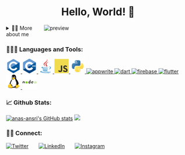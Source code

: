 <h1 align="center">Hello, World! 👋</h1>
<img align="right" src="https://media.giphy.com/media/JrpfevOVogixZYWp9O/source.gif" width="400px" alt="preview"/>

<div>
<details>
  <summary> 👩🏻 More about me</summary>

- 🧑‍🎓 Computer Engineering Student at VIIT.

- 💬 I'm into **Flutter, Google Cloud, and Quantum Computing**

- 🌱 I’m currently learning **Qiskit, TensorFlow**

</details>

<p align="left">
</p>

<p align="left"> 
<h3 align="left"> 👩🏻‍💻 Languages and Tools:</h3>
<a href="https://www.cprogramming.com/" target="_blank" rel="noreferrer"> <img src="https://raw.githubusercontent.com/devicons/devicon/master/icons/c/c-original.svg" alt="c" width="40" height="40"/> </a> 
<a href="https://www.w3schools.com/cpp/" target="_blank" rel="noreferrer"> <img src="https://raw.githubusercontent.com/devicons/devicon/master/icons/cplusplus/cplusplus-original.svg" alt="cplusplus" width="40" height="40"/> </a> 
<a href="https://www.java.com" target="_blank" rel="noreferrer"> <img src="https://raw.githubusercontent.com/devicons/devicon/master/icons/java/java-original.svg" alt="java" width="40" height="40"/> </a> 
<a href="https://developer.mozilla.org/en-US/docs/Web/JavaScript" target="_blank" rel="noreferrer"> <img src="https://raw.githubusercontent.com/devicons/devicon/master/icons/javascript/javascript-original.svg" alt="javascript" width="40" height="40"/> </a>
<a href="https://www.python.org" target="_blank" rel="noreferrer"> <img src="https://raw.githubusercontent.com/devicons/devicon/master/icons/python/python-original.svg" alt="python" width="40" height="40"/> </a> 
<a href="https://appwrite.io" target="_blank" rel="noreferrer"> <img src="https://www.vectorlogo.zone/logos/appwriteio/appwriteio-icon.svg" alt="appwrite" width="40" height="40"/> </a> <a href="https://dart.dev" target="_blank" rel="noreferrer"> <img src="https://www.vectorlogo.zone/logos/dartlang/dartlang-icon.svg" alt="dart" width="40" height="40"/> </a> <a href="https://firebase.google.com/" target="_blank" rel="noreferrer"> <img src="https://www.vectorlogo.zone/logos/firebase/firebase-icon.svg" alt="firebase" width="40" height="40"/> </a> <a href="https://flutter.dev" target="_blank" rel="noreferrer"> <img src="https://www.vectorlogo.zone/logos/flutterio/flutterio-icon.svg" alt="flutter" width="40" height="40"/> </a> <a href="https://www.linux.org/" target="_blank" rel="noreferrer"> <img src="https://raw.githubusercontent.com/devicons/devicon/master/icons/linux/linux-original.svg" alt="linux" width="40" height="40"/> </a> <a href="https://nodejs.org" target="_blank" rel="noreferrer"> <img src="https://raw.githubusercontent.com/devicons/devicon/master/icons/nodejs/nodejs-original-wordmark.svg" alt="nodejs" width="40" height="40"/> </a>
<h3 align="left"> 📈 Github Stats:</h3>
<a href="http://www.github.com/anas-ansri"><img src="https://github-readme-stats-sigma-five.vercel.app/api?username=anas-ansri&show_icons=true&hide=&count_private=true&title_color=0891b2&text_color=ffffff&icon_color=0891b2&bg_color=0f172a&hide_border=true&show_icons=true" alt="anas-ansri's GitHub stats" /></a>
<a href="http://www.github.com/anas-ansri"><img src="https://github-readme-streak-stats.herokuapp.com/?user=anas-ansri&stroke=ffffff&background=0f172a&ring=0891b2&fire=0891b2&currStreakNum=ffffff&currStreakLabel=0891b2&sideNums=ffffff&sideLabels=ffffff&dates=ffffff&hide_border=true" /></a>

<h3 align="left"> 🤳🏼 Connect: </h3>
  <a href="https://twitter.com/anas_ansr1"><img width="32px" alt="Twitter" title="Twitter" src="https://user-images.githubusercontent.com/60001051/207409625-9c513cf8-b3a9-4922-a946-d36dc2cb6cf4.png"/></a>
  &#8287;&#8287;&#8287;&#8287;&#8287;
  <a href="https://www.linkedin.com/in/ansari-anas/"><img width="32px" alt="LinkedIn" title="LinkedIn" src="https://user-images.githubusercontent.com/60001051/207404993-3deaf0fa-1be9-4cdf-bbd2-83bce408a884.png"/></a>
  &#8287;&#8287;&#8287;&#8287;&#8287;
  <a href="https://www.instagram.com/anas_ansr1/"><img width="32px" alt="Instagram" title="Instagram" src="https://assets.stickpng.com/thumbs/580b57fcd9996e24bc43c521.png"/></a>

</p>
